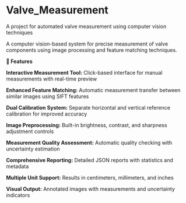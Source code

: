 # Valve_Measurement
A project for automated valve measurement using computer vision techniques

A computer vision-based system for precise measurement of valve components using image processing and feature matching techniques.

**🔧 Features**

**Interactive Measurement Tool:** Click-based interface for manual measurements with real-time preview

**Enhanced Feature Matching:** Automatic measurement transfer between similar images using SIFT features

**Dual Calibration System:** Separate horizontal and vertical reference calibration for improved accuracy

**Image Preprocessing:** Built-in brightness, contrast, and sharpness adjustment controls

**Measurement Quality Assessment:** Automatic quality checking with uncertainty estimation

**Comprehensive Reporting:** Detailed JSON reports with statistics and metadata

**Multiple Unit Support:** Results in centimeters, millimeters, and inches

**Visual Output:** Annotated images with measurements and uncertainty indicators
